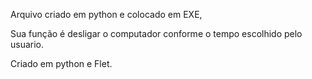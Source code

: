 Arquivo criado em python e colocado em EXE,

Sua função é desligar o computador conforme o tempo escolhido pelo usuario.

Criado em python e Flet.
